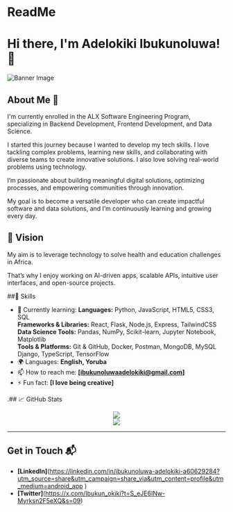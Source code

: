 # ReadMe
# Hi there, I'm Adelokiki Ibukunoluwa! 👋

![Banner Image](your_banner_image_url_here)

## About Me 🚀

I'm currently enrolled in the ALX Software Engineering Program, specializing in Backend Development, Frontend Development, and Data Science.

I started this journey because I wanted to develop my tech skills. I love tackling complex problems, learning new skills, and collaborating with diverse teams to create innovative solutions. I also love solving real-world problems using technology.  

I’m passionate about building meaningful digital solutions, optimizing processes, and empowering communities through innovation.

My goal is to become a versatile developer who can create impactful software and data solutions, and I’m continuously learning and growing every day.

## 🌟 Vision

My aim is to leverage technology to solve health and education challenges in Africa.

That’s why I enjoy working on AI-driven apps, scalable APIs, intuitive user interfaces, and open-source projects.

##🧠 Skills
- 🌱 Currently learning:
**Languages:** Python, JavaScript, HTML5, CSS3, SQL  
**Frameworks & Libraries:** React, Flask, Node.js, Express, TailwindCSS  
**Data Science Tools:** Pandas, NumPy, Scikit-learn, Jupyter Notebook, Matplotlib  
**Tools & Platforms:** Git & GitHub, Docker, Postman, MongoDB, MySQL  
Django, TypeScript, TensorFlow
- 🌍 Languages: **English, Yoruba**
- 📫 How to reach me: **[ibukunoluwaadelokiki@gmail.com]**
- ⚡ Fun fact: **[I love being creative]**

.## 📈 GitHub Stats

<p align="center">
  <img src="https://github-readme-stats.vercel.app/api?username=YourUsername&show_icons=true&theme=radical" />
  <br/>
  <img src="https://github-readme-streak-stats.herokuapp.com/?user=YourUsername&theme=radical" />
</p>

---

## Get in Touch 📬

- **[LinkedIn]**(https://linkedin.com/in/ibukunoluwa-adelokiki-a60629284?utm_source=share&utm_campaign=share_via&utm_content=profile&utm_medium=android_app )
- **[Twitter]**(https://x.com/Ibukun_okiki?t=S_eJE6INw-Myrksn2F5eXQ&s=09)


